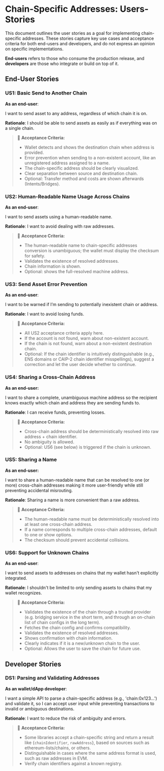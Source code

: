 # Chain-Specific Addresses: Users-Stories

This document outlines the user stories as a goal for implementing chain-specific addresses. These stories capture key use cases and acceptance criteria for both end-users and developers, and do not express an opinion on specific implementations.

**End-users** refers to those who consume the production release, and **developers** are those who integrate or build on top of it.

## End-User Stories

### US1: Basic Send to Another Chain

**As an end-user**:

I want to send asset to any address, regardless of which chain it is on.

**Rationale**: I should be able to send assets as easily as if everything was on a single chain.

> 📌
> **Acceptance Criteria:**
> - Wallet detects and shows the destination chain when address is provided.
> - Error prevention when sending to a non-existent account, like an unregistered address assigned to a name.
> - The chain-specific address should be clearly visualized.
> - Clear separation between source and destination chain.
> - Optional: Transfer method and costs are shown afterwards (Intents/Bridges).

### US2: Human-Readable Name Usage Across Chains

**As an end-user**:

I want to send assets using a human-readable name.

**Rationale**: I want to avoid dealing with raw addresses.

> 📌
> **Acceptance Criteria:**
> - The human-readable name to chain-specific addresses conversion is unambiguous; the wallet must display the checksum for safety.
> - Validates the existence of resolved addresses.
> - Chain information is shown.
> - Optional: shows the full-resolved machine address.

### US3: Send Asset Error Prevention

**As an end-user**:

I want to be warned if I’m sending to potentially inexistent chain or address.

**Rationale**: I want to avoid losing funds.

> 📌
> **Acceptance Criteria:**
> - All US2 acceptance criteria apply here.
> - If the account is not found, warn about non-existent account.
> - If the chain is not found, warn about a non-existent destination chain.
> - Optional: If the chain identifier is intuitively distinguishable (e.g., ENS domains or CAIP-2 chain identifier misspellings), suggest a correction and let the user decide whether to continue.

### US4: Sharing a Cross-Chain Address

**As an end-user:**

I want to share a complete, unambiguous machine address so the recipient knows exactly which chain and address they are sending funds to.

**Rationale**: I can receive funds, preventing losses.

> 📌
> **Acceptance Criteria:**
> - Cross-chain address should be deterministically resolved into raw address + chain identifier.
> - No ambiguity is allowed.
> - Optional: US6 (see below) is triggered if the chain is unknown.

### US5: Sharing a Name

**As an end-user:**

I want to share a human-readable name that can be resolved to one (or more) cross-chain addresses making it more user-friendly while still preventing accidental misrouting.

**Rationale**: Sharing a name is more convenient than a raw address.

> 📌
> **Acceptance Criteria:**
> - The human-readable name must be deterministically resolved into at least one cross-chain address.
> - If a name corresponds to multiple cross-chain addresses, default to one or show options.
> - The checksum should prevent accidental collisions.

### US6: Support for Unknown Chains

**As an end-user**:

I want to send assets to addresses on chains that my wallet hasn't explicitly integrated.

**Rationale**: I shouldn't be limited to only sending assets to chains that my wallet recognizes.

> 📌
> **Acceptance Criteria:**
>  - Validates the existence of the chain through a trusted provider (e.g. bridging service in the short term, and through an on-chain list of chain configs in the long term).
> - Fetches the chain config and confirms compatibility.
> - Validates the existence of resolved addresses.
> - Shows confirmation with chain information.
> - Clearly indicates if it is a new/unknown chain to the user.
> - Optional: Allows the user to save the chain for future use.


## Developer Stories

### DS1: Parsing and Validating Addresses

**As an wallet/dApp developer**:

I want a simple API to parse a chain-specific address (e.g., 'chain:0x123...') and validate it, so I can accept user input while preventing transactions to invalid or ambiguous destinations.

**Rationale**: I want to reduce the risk of ambiguity and errors.

> 📌
> **Acceptance Criteria:**
> - Some libraries accept a chain-specific string and return a result like {`chainIdentifier`, `rawAddress`}, based on sources such as ethereum-lists/chains, or others.
> - Distinguishable in cases where the same address format is used, such as raw addresses in EVM.
> - Verify chain identifiers against a known registry.
